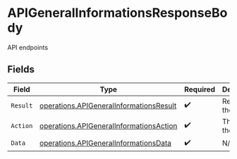 # APIGeneralInformationsResponseBody

API endpoints


## Fields

| Field                                                                                              | Type                                                                                               | Required                                                                                           | Description                                                                                        |
| -------------------------------------------------------------------------------------------------- | -------------------------------------------------------------------------------------------------- | -------------------------------------------------------------------------------------------------- | -------------------------------------------------------------------------------------------------- |
| `Result`                                                                                           | [operations.APIGeneralInformationsResult](../../models/operations/apigeneralinformationsresult.md) | :heavy_check_mark:                                                                                 | Result of the request                                                                              |
| `Action`                                                                                           | [operations.APIGeneralInformationsAction](../../models/operations/apigeneralinformationsaction.md) | :heavy_check_mark:                                                                                 | The id of the action                                                                               |
| `Data`                                                                                             | [operations.APIGeneralInformationsData](../../models/operations/apigeneralinformationsdata.md)     | :heavy_check_mark:                                                                                 | N/A                                                                                                |